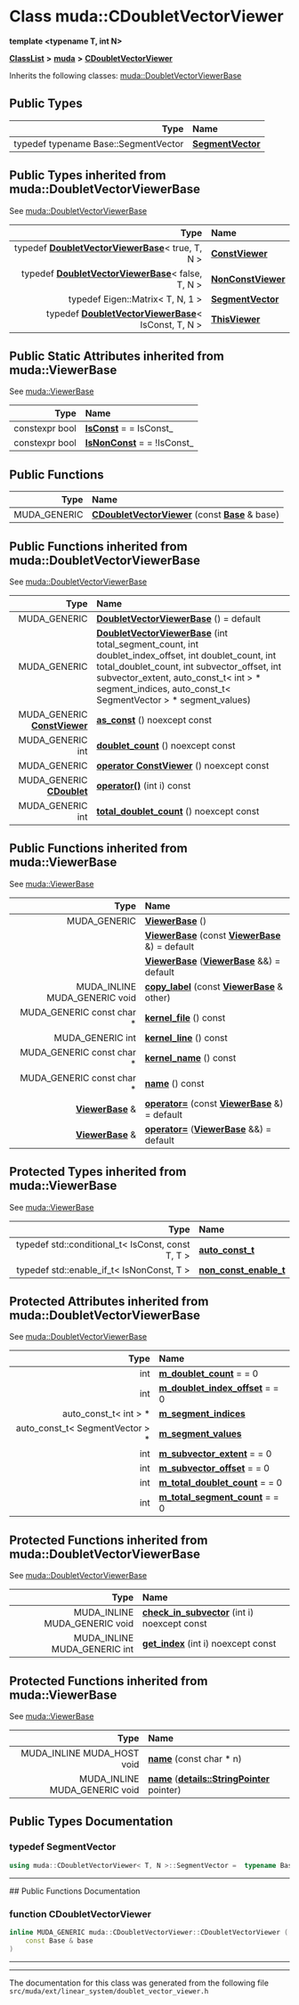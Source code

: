 

# Class muda::CDoubletVectorViewer

**template &lt;typename T, int N&gt;**



[**ClassList**](annotated.md) **>** [**muda**](namespacemuda.md) **>** [**CDoubletVectorViewer**](classmuda_1_1_c_doublet_vector_viewer.md)








Inherits the following classes: [muda::DoubletVectorViewerBase](classmuda_1_1_doublet_vector_viewer_base.md)














## Public Types

| Type | Name |
| ---: | :--- |
| typedef typename Base::SegmentVector | [**SegmentVector**](#typedef-segmentvector)  <br> |


## Public Types inherited from muda::DoubletVectorViewerBase

See [muda::DoubletVectorViewerBase](classmuda_1_1_doublet_vector_viewer_base.md)

| Type | Name |
| ---: | :--- |
| typedef [**DoubletVectorViewerBase**](classmuda_1_1_doublet_vector_viewer_base.md)&lt; true, T, N &gt; | [**ConstViewer**](classmuda_1_1_doublet_vector_viewer_base.md#typedef-constviewer)  <br> |
| typedef [**DoubletVectorViewerBase**](classmuda_1_1_doublet_vector_viewer_base.md)&lt; false, T, N &gt; | [**NonConstViewer**](classmuda_1_1_doublet_vector_viewer_base.md#typedef-nonconstviewer)  <br> |
| typedef Eigen::Matrix&lt; T, N, 1 &gt; | [**SegmentVector**](classmuda_1_1_doublet_vector_viewer_base.md#typedef-segmentvector)  <br> |
| typedef [**DoubletVectorViewerBase**](classmuda_1_1_doublet_vector_viewer_base.md)&lt; IsConst, T, N &gt; | [**ThisViewer**](classmuda_1_1_doublet_vector_viewer_base.md#typedef-thisviewer)  <br> |




















## Public Static Attributes inherited from muda::ViewerBase

See [muda::ViewerBase](classmuda_1_1_viewer_base.md)

| Type | Name |
| ---: | :--- |
|  constexpr bool | [**IsConst**](classmuda_1_1_viewer_base.md#variable-isconst)   = = IsConst\_<br> |
|  constexpr bool | [**IsNonConst**](classmuda_1_1_viewer_base.md#variable-isnonconst)   = = !IsConst\_<br> |






































## Public Functions

| Type | Name |
| ---: | :--- |
|  MUDA\_GENERIC | [**CDoubletVectorViewer**](#function-cdoubletvectorviewer) (const [**Base**](classmuda_1_1_doublet_vector_viewer_base.md) & base) <br> |


## Public Functions inherited from muda::DoubletVectorViewerBase

See [muda::DoubletVectorViewerBase](classmuda_1_1_doublet_vector_viewer_base.md)

| Type | Name |
| ---: | :--- |
|  MUDA\_GENERIC | [**DoubletVectorViewerBase**](classmuda_1_1_doublet_vector_viewer_base.md#function-doubletvectorviewerbase-12) () = default<br> |
|  MUDA\_GENERIC | [**DoubletVectorViewerBase**](classmuda_1_1_doublet_vector_viewer_base.md#function-doubletvectorviewerbase-22) (int total\_segment\_count, int doublet\_index\_offset, int doublet\_count, int total\_doublet\_count, int subvector\_offset, int subvector\_extent, auto\_const\_t&lt; int &gt; \* segment\_indices, auto\_const\_t&lt; SegmentVector &gt; \* segment\_values) <br> |
|  MUDA\_GENERIC [**ConstViewer**](classmuda_1_1_doublet_vector_viewer_base.md) | [**as\_const**](classmuda_1_1_doublet_vector_viewer_base.md#function-as_const) () noexcept const<br> |
|  MUDA\_GENERIC int | [**doublet\_count**](classmuda_1_1_doublet_vector_viewer_base.md#function-doublet_count) () noexcept const<br> |
|  MUDA\_GENERIC | [**operator ConstViewer**](classmuda_1_1_doublet_vector_viewer_base.md#function-operator-constviewer) () noexcept const<br> |
|  MUDA\_GENERIC [**CDoublet**](structmuda_1_1_doublet_vector_viewer_base_1_1_c_doublet.md) | [**operator()**](classmuda_1_1_doublet_vector_viewer_base.md#function-operator()) (int i) const<br> |
|  MUDA\_GENERIC int | [**total\_doublet\_count**](classmuda_1_1_doublet_vector_viewer_base.md#function-total_doublet_count) () noexcept const<br> |


## Public Functions inherited from muda::ViewerBase

See [muda::ViewerBase](classmuda_1_1_viewer_base.md)

| Type | Name |
| ---: | :--- |
|  MUDA\_GENERIC | [**ViewerBase**](classmuda_1_1_viewer_base.md#function-viewerbase-13) () <br> |
|   | [**ViewerBase**](classmuda_1_1_viewer_base.md#function-viewerbase-23) (const [**ViewerBase**](classmuda_1_1_viewer_base.md) &) = default<br> |
|   | [**ViewerBase**](classmuda_1_1_viewer_base.md#function-viewerbase-33) ([**ViewerBase**](classmuda_1_1_viewer_base.md) &&) = default<br> |
|  MUDA\_INLINE MUDA\_GENERIC void | [**copy\_label**](classmuda_1_1_viewer_base.md#function-copy_label) (const [**ViewerBase**](classmuda_1_1_viewer_base.md) & other) <br> |
|  MUDA\_GENERIC const char \* | [**kernel\_file**](classmuda_1_1_viewer_base.md#function-kernel_file) () const<br> |
|  MUDA\_GENERIC int | [**kernel\_line**](classmuda_1_1_viewer_base.md#function-kernel_line) () const<br> |
|  MUDA\_GENERIC const char \* | [**kernel\_name**](classmuda_1_1_viewer_base.md#function-kernel_name) () const<br> |
|  MUDA\_GENERIC const char \* | [**name**](classmuda_1_1_viewer_base.md#function-name-13) () const<br> |
|  [**ViewerBase**](classmuda_1_1_viewer_base.md) & | [**operator=**](classmuda_1_1_viewer_base.md#function-operator) (const [**ViewerBase**](classmuda_1_1_viewer_base.md) &) = default<br> |
|  [**ViewerBase**](classmuda_1_1_viewer_base.md) & | [**operator=**](classmuda_1_1_viewer_base.md#function-operator_1) ([**ViewerBase**](classmuda_1_1_viewer_base.md) &&) = default<br> |












## Protected Types inherited from muda::ViewerBase

See [muda::ViewerBase](classmuda_1_1_viewer_base.md)

| Type | Name |
| ---: | :--- |
| typedef std::conditional\_t&lt; IsConst, const T, T &gt; | [**auto\_const\_t**](classmuda_1_1_viewer_base.md#typedef-auto_const_t)  <br> |
| typedef std::enable\_if\_t&lt; IsNonConst, T &gt; | [**non\_const\_enable\_t**](classmuda_1_1_viewer_base.md#typedef-non_const_enable_t)  <br> |










## Protected Attributes inherited from muda::DoubletVectorViewerBase

See [muda::DoubletVectorViewerBase](classmuda_1_1_doublet_vector_viewer_base.md)

| Type | Name |
| ---: | :--- |
|  int | [**m\_doublet\_count**](classmuda_1_1_doublet_vector_viewer_base.md#variable-m_doublet_count)   = = 0<br> |
|  int | [**m\_doublet\_index\_offset**](classmuda_1_1_doublet_vector_viewer_base.md#variable-m_doublet_index_offset)   = = 0<br> |
|  auto\_const\_t&lt; int &gt; \* | [**m\_segment\_indices**](classmuda_1_1_doublet_vector_viewer_base.md#variable-m_segment_indices)  <br> |
|  auto\_const\_t&lt; SegmentVector &gt; \* | [**m\_segment\_values**](classmuda_1_1_doublet_vector_viewer_base.md#variable-m_segment_values)  <br> |
|  int | [**m\_subvector\_extent**](classmuda_1_1_doublet_vector_viewer_base.md#variable-m_subvector_extent)   = = 0<br> |
|  int | [**m\_subvector\_offset**](classmuda_1_1_doublet_vector_viewer_base.md#variable-m_subvector_offset)   = = 0<br> |
|  int | [**m\_total\_doublet\_count**](classmuda_1_1_doublet_vector_viewer_base.md#variable-m_total_doublet_count)   = = 0<br> |
|  int | [**m\_total\_segment\_count**](classmuda_1_1_doublet_vector_viewer_base.md#variable-m_total_segment_count)   = = 0<br> |
















































## Protected Functions inherited from muda::DoubletVectorViewerBase

See [muda::DoubletVectorViewerBase](classmuda_1_1_doublet_vector_viewer_base.md)

| Type | Name |
| ---: | :--- |
|  MUDA\_INLINE MUDA\_GENERIC void | [**check\_in\_subvector**](classmuda_1_1_doublet_vector_viewer_base.md#function-check_in_subvector) (int i) noexcept const<br> |
|  MUDA\_INLINE MUDA\_GENERIC int | [**get\_index**](classmuda_1_1_doublet_vector_viewer_base.md#function-get_index) (int i) noexcept const<br> |


## Protected Functions inherited from muda::ViewerBase

See [muda::ViewerBase](classmuda_1_1_viewer_base.md)

| Type | Name |
| ---: | :--- |
|  MUDA\_INLINE MUDA\_HOST void | [**name**](classmuda_1_1_viewer_base.md#function-name-23) (const char \* n) <br> |
|  MUDA\_INLINE MUDA\_GENERIC void | [**name**](classmuda_1_1_viewer_base.md#function-name-33) ([**details::StringPointer**](classmuda_1_1details_1_1_string_pointer.md) pointer) <br> |








## Public Types Documentation




### typedef SegmentVector 

```C++
using muda::CDoubletVectorViewer< T, N >::SegmentVector =  typename Base::SegmentVector;
```




<hr>
## Public Functions Documentation




### function CDoubletVectorViewer 

```C++
inline MUDA_GENERIC muda::CDoubletVectorViewer::CDoubletVectorViewer (
    const Base & base
) 
```




<hr>

------------------------------
The documentation for this class was generated from the following file `src/muda/ext/linear_system/doublet_vector_viewer.h`

